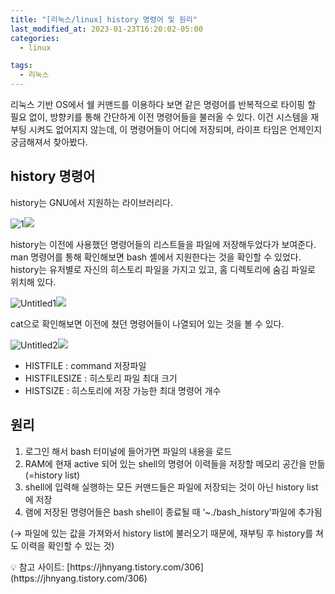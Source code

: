 ```yaml
---
title: "[리눅스/linux] history 명령어 및 원리"
last_modified_at: 2023-01-23T16:20:02-05:00
categories:
  - linux

tags:
  - 리눅스
---
```


리눅스 기반 OS에서 쉘 커맨드를 이용하다 보면 같은 명령어를 반복적으로 타이핑 할 필요 없이, 방향키를 통해 간단하게 이전 명령어들을 불러올 수 있다. 이건 시스템을 재부팅 시켜도 없어지지 않는데, 이 명령어들이 어디에 저장되며, 라이프 타임은 언제인지 궁금해져서 찾아봤다.


## history 명령어

history는 GNU에서 지원하는 라이브러리다.

![1](https://user-images.githubusercontent.com/63995044/214060667-64eae1e6-402f-48e5-8937-d598d332a13b.png)<img src='https://user-images.githubusercontent.com/63995044/214060667-64eae1e6-402f-48e5-8937-d598d332a13b.png'>

history는 이전에 사용했던 명령어들의 리스트들을 파일에 저장해두었다가 보여준다. man 명령어를 통해 확인해보면 bash 셸에서 지원한다는 것을 확인할 수 있었다. history는 유저별로 자신의 히스토리 파일을 가지고 있고, 홈 디렉토리에 숨김 파일로 위치해 있다. 

![Untitled1](https://s3-us-west-2.amazonaws.com/secure.notion-static.com/040fd5f8-40b7-42ac-9add-e5d1a6f70049/Untitled.png)<img src='https://s3-us-west-2.amazonaws.com/secure.notion-static.com/040fd5f8-40b7-42ac-9add-e5d1a6f70049/Untitled.png'>

 cat으로 확인해보면 이전에 쳤던 명령어들이 나열되어 있는 것을 볼 수 있다.

![Untitled2](https://s3-us-west-2.amazonaws.com/secure.notion-static.com/bbe71fd3-5d71-4ff3-96c3-aa1dbdac06b5/Untitled.png)<img src='https://s3-us-west-2.amazonaws.com/secure.notion-static.com/bbe71fd3-5d71-4ff3-96c3-aa1dbdac06b5/Untitled.png'>

- HISTFILE : command 저장파일
- HISTFILESIZE : 히스토리 파일 최대 크기
- HISTSIZE : 히스토리에 저장 가능한 최대 명령어 개수


## 원리

1. 로그인 해서 bash 터미널에 들어가면 파일의 내용을 로드
2. RAM에 현재 active 되어 있는 shell의 명령어 이력들을 저장할 메모리 공간을 만듦(=history list)
3. shell에 입력해 실행하는 모든 커맨드들은 파일에 저장되는 것이 아닌 history list에 저장
4. 램에 저장된 명령어들은 bash shell이 종료될 때 ‘~./bash_history’파일에 추가됨

(→ 파일에 있는 값을 가져와서 history list에 불러오기 때문에, 재부팅 후 history를 쳐도 이력을 확인할 수 있는 것)

<aside>
💡 참고 사이트: [https://jhnyang.tistory.com/306](https://jhnyang.tistory.com/306)
</aside>